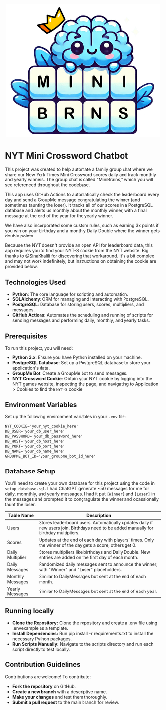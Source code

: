 <div align="center">
  <img src="./logo_mini.png" alt="Logo" width="500px">
</div>

# NYT Mini Crossword Chatbot

This project was created to help automate a family group chat where we share our New York Times Mini Crossword scores daily and track monthly and yearly winners. The group chat is called "MiniBrains," which you will see referenced throughout the codebase.

This app uses GitHub Actions to automatically check the leaderboard every day and send a GroupMe message congratulating the winner (and sometimes taunting the loser). It tracks all of our scores in a PostgreSQL database and alerts us monthly about the monthly winner, with a final message at the end of the year for the yearly winner.

We have also incorporated some custom rules, such as earning 3x points if you win on your birthday and a monthly Daily Double where the winner gets double points.

Because the NYT doesn't provide an open API for leaderboard data, this app requires you to find your NYT-S cookie from the NYT website. Big thanks to [@SinaKhalili](https://github.com/SinaKhalili) for discovering that workaround. It's a bit complex and may not work indefinitely, but instructions on obtaining the cookie are provided below.

## Technologies Used

- **Python**: The core language for scripting and automation.
- **SQLAlchemy**: ORM for managing and interacting with PostgreSQL.
- **PostgreSQL**: Database for storing users, scores, multipliers, and messages.
- **GitHub Actions**: Automates the scheduling and running of scripts for sending messages and performing daily, monthly, and yearly tasks.

## Prerequisites

To run this project, you will need:

- **Python 3.x**: Ensure you have Python installed on your machine.
- **PostgreSQL Database**: Set up a PostgreSQL database to store your application's data.
- **GroupMe Bot**: Create a GroupMe bot to send messages.
- **NYT Crossword Cookie**: Obtain your NYT cookie by logging into the NYT games website, inspecting the page, and navigating to Application > Cookies to find the `NYT-S` cookie.

## Environment Variables

Set up the following environment variables in your `.env` file:

```plaintext
NYT_COOKIE='your_nyt_cookie_here'
DB_USER='your_db_user_here'
DB_PASSWORD='your_db_password_here'
DB_HOST='your_db_host_here'
DB_PORT='your_db_port_here'
DB_NAME='your_db_name_here'
GROUPME_BOT_ID='your_groupme_bot_id_here'
```

## Database Setup

You'll need to create your own database for this project using the code in `setup_database.sql`. I had ChatGPT generate ~50 messages for me for daily, monnthly, and yearly messages. I had it put `[Winner]` and `[Loser]` in the messages and prompted it to congragulate the winner and ocassionally taunt the loser.

| Table Name       | Description                                                                                                                            |
| ---------------- | -------------------------------------------------------------------------------------------------------------------------------------- |
| Users            | Stores leaderboard users. Automatically updates daily if new users join. Birthdays need to be added manually for birthday multipliers. |
| Scores           | Updates at the end of each day with players' times. Only the winner of the day gets a score; others get 0.                             |
| Daily Multiplier | Stores multipliers like birthdays and Daily Double. New entries are added on the first day of each month.                              |
| Daily Messages   | Randomized daily messages sent to announce the winner, with "Winner" and "Loser" placeholders.                                         |
| Monthly Messages | Similar to DailyMessages but sent at the end of each month.                                                                            |
| Yearly Messages  | Similar to DailyMessages but sent at the end of each year.                                                                             |

## Running locally

- **Clone the Repository:** Clone the repository and create a .env file using .envexample as a template.
- **Install Dependencies:** Run pip install -r requirements.txt to install the necessary Python packages.
- **Run Scripts Manually:** Navigate to the scripts directory and run each script directly to test locally.

## Contribution Guidelines

Contributions are welcome! To contribute:

- **Fork the repository** on GitHub.
- **Create a new branch** with a descriptive name.
- **Make your changes** and test them thoroughly.
- **Submit a pull request** to the main branch for review.
